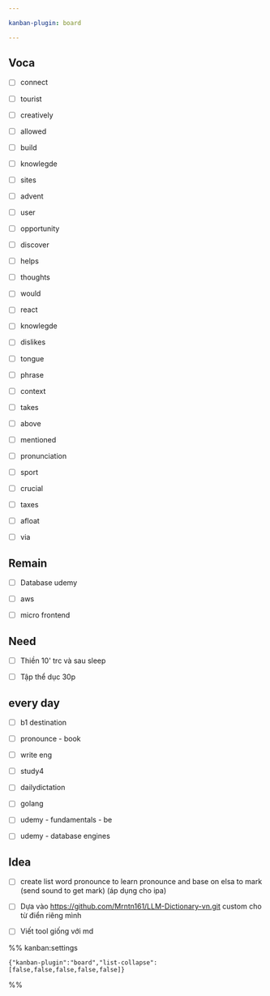 ```yaml
---

kanban-plugin: board

---
```


## Voca

- [ ] connect
- [ ] tourist
- [ ] creatively
- [ ] allowed
- [ ] build
- [ ] knowlegde
- [ ] sites
- [ ] advent
- [ ] user
- [ ] opportunity
- [ ] discover
- [ ] helps
- [ ] thoughts
- [ ] would
- [ ] react
- [ ] knowlegde
- [ ] dislikes
- [ ] tongue
- [ ] phrase
- [ ] context
- [ ] takes
- [ ] above
- [ ] mentioned
- [ ] pronunciation
- [ ] sport
- [ ] crucial
- [ ] taxes
- [ ] afloat
- [ ] via


## Remain

- [ ] Database udemy
- [ ] aws
- [ ] micro frontend


## Need

- [ ] Thiền 10' trc và sau sleep
- [ ] Tập thể dục 30p


## every day

- [ ] b1 destination
- [ ] pronounce - book
- [ ] write eng
- [ ] study4
- [ ] dailydictation
- [ ] golang
- [ ] udemy - fundamentals - be
- [ ] udemy - database engines


## Idea

- [ ] create list word pronounce to learn pronounce and base on elsa to mark (send sound to get mark) (áp dụng cho ipa)
- [ ] Dựa vào https://github.com/Mrntn161/LLM-Dictionary-vn.git
	custom cho từ điển riêng mình
- [ ] Viết tool giống với md




%% kanban:settings
```
{"kanban-plugin":"board","list-collapse":[false,false,false,false,false]}
```
%%